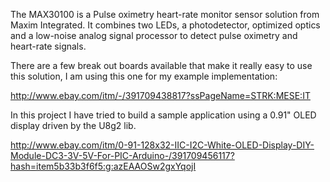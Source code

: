 The MAX30100 is a Pulse oximetry heart-rate monitor sensor solution from Maxim Integrated. It combines two LEDs, a photodetector, optimized optics and a low-noise analog signal processor to detect pulse oximetry and heart-rate signals. 

There are a few break out boards available that make it really easy to use this solution, I am using this one for my example implementation: 

http://www.ebay.com/itm/-/391709438817?ssPageName=STRK:MESE:IT

In this project I have tried to build a sample application using a 0.91" OLED display driven by the U8g2 lib. 

http://www.ebay.com/itm/0-91-128x32-IIC-I2C-White-OLED-Display-DIY-Module-DC3-3V-5V-For-PIC-Arduino-/391709456117?hash=item5b33b3f6f5:g:azEAAOSw2gxYqojI
